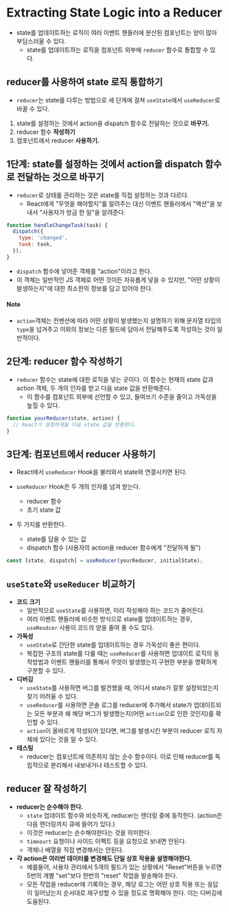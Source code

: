 # Extracting State Logic into a Reducer

- state를 업데이트하는 로직이 여러 이벤트 핸들러에 분산된 컴포넌트는 양이 많아 부담스러울 수 있다.
  - state를 업데이트하는 로직을 컴포넌트 외부에 `reducer` 함수로 통합할 수 있다.

## reducer를 사용하여 state 로직 통합하기

- `reducer`는 state를 다루는 방법으로 세 단계에 걸쳐 `useState`에서 `useReducer`로 바꿀 수 있다.

1. state를 설정하는 것에서 action을 dispatch 함수로 전달하는 것으로 **바꾸기.**
2. reducer 함수 **작성하기**
3. 컴포넌트에서 reducer **사용하기.**

## 1단계: state를 설정하는 것에서 action을 dispatch 함수로 전달하는 것으로 바꾸기

- `reducer`로 상태를 관리하는 것은 state를 직접 설정하는 것과 다르다.
  - React에게 "무엇을 해야할지"를 알려주는 대신 이벤트 핸들러에서 "액션"을 보내서 "사용자가 방금 한 일"을 알려준다.

```jsx
function handleChangeTask(task) {
  dispatch({
    type: 'changed',
    task: task,
  });
}
```

- `dispatch` 함수에 넣어준 객체를 "action"이라고 한다.
- 이 객체는 일반적인 JS 객체로 어떤 것이든 자유롭게 넣을 수 있지만, "어떤 상황이 발생하는지"에 대한 최소한의 정보를 담고 있어야 한다.

#### Note

- `action`객체는 컨벤션에 따라 어떤 상황이 발생했는지 설명하기 위해 문자열 타입의 `type`을 넘겨주고 이외의 정보는 다른 필드에 담아서 전달해주도록 작성하는 것이 일반적이다.

## 2단계: reducer 함수 작성하기

- `reducer` 함수는 state에 대한 로직을 넣는 곳이다. 이 함수는 현재의 state 값과 action 객체, 두 개의 인자를 받고 다음 state 값을 반환해준다.
  - 이 함수를 컴포넌트 외부에 선언할 수 있고, 들여쓰기 수준을 줄이고 가독성을 높힐 수 있다.

```jsx
function yourReducer(state, action) {
  // React가 설정하게될 다음 state 값을 반환한다.
}
```

## 3단계: 컴포넌트에서 reducer 사용하기

- React에서 `useReducer` Hook을 불러와서 state와 연결시키면 된다.

- `useReducer` Hook은 두 개의 인자를 넘겨 받는다.
  - reducer 함수
  - 초기 state 값
- 두 가지를 반환한다.
  - state를 담을 수 있는 값
  - dispatch 함수 (사용자의 action을 reducer 함수에게 "전달하게 될")

```jsx
const [state, dispatch] = useReducer(yourReducer, initialState);
```

## `useState`와 `useReducer` 비교하기

- **코드 크기**
  - 일반적으로 `useState`를 사용하면, 미리 작성해야 하는 코드가 줄어든다.
  - 여러 이벤트 핸들러에 비슷한 방식으로 state를 업데이트하는 경우, `useReudcer` 사용이 코드의 양을 줄여 줄 수도 있다.
- **가독성**
  - `useState`로 간단한 state를 업데이트하는 경우 가독성이 좋은 편이다.
  - 복잡한 구조의 state를 다룰 때는 `useReducer`를 사용하면 업데이트 로직의 동작방법과 이벤트 핸들러를 통해서 무엇이 발생했는지 구현한 부분을 명확하게 구분할 수 있다.
- **디버깅**
  - `useState`를 사용하면 버그를 발견했을 때, 어디서 state가 잘못 설정되었는지 찾기 어려울 수 있다.
  - `useReducer`를 사용하면 콘솔 로그를 reducer에 추가해서 state가 업데이트되는 모든 부분과 왜 해당 버그가 발생했는지(어떤 `action`으로 인한 것인지)를 확인할 수 있다.
  - `action`이 올바르게 작성되어 있다면, 버그를 발생시킨 부분이 reducer 로직 자체에 있다는 것을 알 수 있다.
- **테스팅**
  - reducer는 컴포넌트에 의존하지 않는 순수 함수이다. 이로 인해 reducer를 독립적으로 분리해서 내보내거나 테스트할 수 있다.

## reducer 잘 작성하기

- **reducer는 순수해야 한다.**
  - `state` 업데이트 함수와 비슷하게, reducer는 렌더링 중에 동작한다. (action은 다음 렌더링까지 큐에 들어가 있다.)
  - 이것은 reducer는 순수해야한다는 것을 의미한다.
  - `timeourt` 요청이나 사이드 이펙트 등을 요청으로 보내면 안된다.
  - 객체나 배열을 직접 변경해서는 안된다.
- **각 action은 여러번 데이터를 변경해도 단일 상호 작용을 설명해야한다.**
  - 예를들어, 사용자 관리에서 5개의 필드가 있는 상황에서 "Reset"버튼을 누르면 5번의 개별 "set"보다 한번의 "reset" 작업을 발송해야 한다.
  - 모든 작업을 reducer에 기록하는 경우, 해당 로그는 어떤 상호 작용 또는 응답이 일어났는지 순서대로 재구성할 수 있을 정도로 명확해야 한다. 이는 디버깅에 도움된다.
